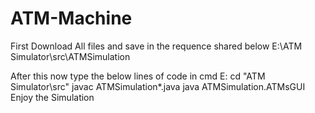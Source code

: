 # ATM-Machine
First Download All files and save in the requence shared below
E:\ATM Simulator\src\ATMSimulation

After this now type the below lines of code in cmd
E:
cd "ATM Simulator\src"
javac ATMSimulation\*.java
java ATMSimulation.ATMsGUI
Enjoy the Simulation
